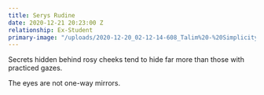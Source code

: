 ```yaml
---
title: Serys Rudine
date: 2020-12-21 20:23:00 Z
relationship: Ex-Student
primary-image: "/uploads/2020-12-20_02-12-14-608_Talim%20-%20Simplicity.png"
---
```


Secrets hidden behind rosy cheeks tend to hide far more than those with practiced gazes. 

The eyes are not one-way mirrors.
